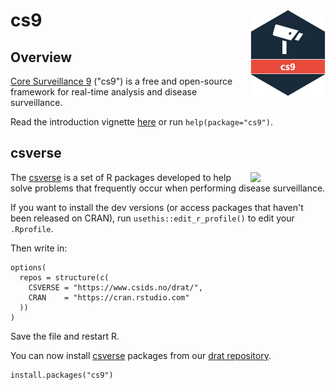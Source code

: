 # cs9 <a href="https://www.csids.no/cs9/"><img src="man/figures/logo.png" align="right" width="120" /></a>


## Overview 

[Core Surveillance 9](https://www.csids.no/cs9/) ("cs9") is a free and open-source framework for real-time analysis and disease surveillance.

Read the introduction vignette [here](https://www.csids.no/cs9/articles/cs9.html) or run `help(package="cs9")`.

## csverse

<a href="https://www.csids.no/packages.html"><img src="https://www.csids.no/packages/csverse.png" align="right" width="120" /></a>

The [csverse](https://www.csids.no/packages.html) is a set of R packages developed to help solve problems that frequently occur when performing disease surveillance.

If you want to install the dev versions (or access packages that haven't been released on CRAN), run `usethis::edit_r_profile()` to edit your `.Rprofile`. 

Then write in:

```
options(
  repos = structure(c(
    CSVERSE = "https://www.csids.no/drat/",
    CRAN    = "https://cran.rstudio.com"
  ))
)
```

Save the file and restart R.

You can now install [csverse](https://www.csids.no/packages.html) packages from our [drat repository](https://www.csids.no/drat/).

```
install.packages("cs9")
```
